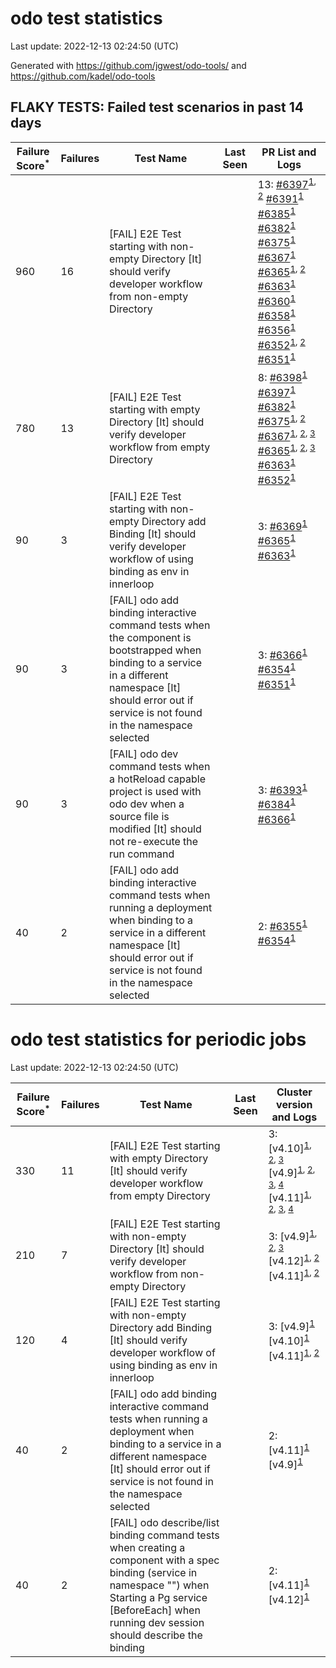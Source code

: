 # odo test statistics
Last update: 2022-12-13 02:24:50 (UTC)

Generated with https://github.com/jgwest/odo-tools/ and https://github.com/kadel/odo-tools
## FLAKY TESTS: Failed test scenarios in past 14 days
| Failure Score<sup>*</sup> | Failures | Test Name | Last Seen | PR List and Logs 
|---|---|---|---|---|
| 960 | 16 | [FAIL] E2E Test starting with non-empty Directory [It] should verify developer workflow from non-empty Directory |  | 13: [#6397](https://github.com/openshift/odo/pull/6397)<sup>[1](https://storage.googleapis.com/origin-ci-test/pr-logs/pull/redhat-developer_odo/6397/pull-ci-redhat-developer-odo-main-v4.11-integration-e2e/1601228158575579137/build-log.txt), [2](https://storage.googleapis.com/origin-ci-test/pr-logs/pull/redhat-developer_odo/6397/pull-ci-redhat-developer-odo-main-v4.11-integration-e2e/1601184972528422912/build-log.txt)</sup> [#6391](https://github.com/openshift/odo/pull/6391)<sup>[1](https://storage.googleapis.com/origin-ci-test/pr-logs/pull/redhat-developer_odo/6391/pull-ci-redhat-developer-odo-main-v4.11-integration-e2e/1600748507801587712/build-log.txt)</sup> [#6385](https://github.com/openshift/odo/pull/6385)<sup>[1](https://storage.googleapis.com/origin-ci-test/pr-logs/pull/redhat-developer_odo/6385/pull-ci-redhat-developer-odo-main-v4.11-integration-e2e/1600441291898884096/build-log.txt)</sup> [#6382](https://github.com/openshift/odo/pull/6382)<sup>[1](https://storage.googleapis.com/origin-ci-test/pr-logs/pull/redhat-developer_odo/6382/pull-ci-redhat-developer-odo-main-v4.11-integration-e2e/1600172166291132416/build-log.txt)</sup> [#6375](https://github.com/openshift/odo/pull/6375)<sup>[1](https://storage.googleapis.com/origin-ci-test/pr-logs/pull/redhat-developer_odo/6375/pull-ci-redhat-developer-odo-main-v4.11-integration-e2e/1600110385506029568/build-log.txt)</sup> [#6367](https://github.com/openshift/odo/pull/6367)<sup>[1](https://storage.googleapis.com/origin-ci-test/pr-logs/pull/redhat-developer_odo/6367/pull-ci-redhat-developer-odo-main-v4.11-integration-e2e/1599720129665437696/build-log.txt)</sup> [#6365](https://github.com/openshift/odo/pull/6365)<sup>[1](https://storage.googleapis.com/origin-ci-test/pr-logs/pull/redhat-developer_odo/6365/pull-ci-redhat-developer-odo-main-v4.11-integration-e2e/1598345524618989568/build-log.txt), [2](https://storage.googleapis.com/origin-ci-test/pr-logs/pull/redhat-developer_odo/6365/pull-ci-redhat-developer-odo-main-v4.11-integration-e2e/1599848091438026752/build-log.txt)</sup> [#6363](https://github.com/openshift/odo/pull/6363)<sup>[1](https://storage.googleapis.com/origin-ci-test/pr-logs/pull/redhat-developer_odo/6363/pull-ci-redhat-developer-odo-main-v4.11-integration-e2e/1600006523784794112/build-log.txt)</sup> [#6360](https://github.com/openshift/odo/pull/6360)<sup>[1](https://storage.googleapis.com/origin-ci-test/pr-logs/pull/redhat-developer_odo/6360/pull-ci-redhat-developer-odo-main-v4.11-integration-e2e/1597864081115582464/build-log.txt)</sup> [#6358](https://github.com/openshift/odo/pull/6358)<sup>[1](https://storage.googleapis.com/origin-ci-test/pr-logs/pull/redhat-developer_odo/6358/pull-ci-redhat-developer-odo-main-v4.11-integration-e2e/1597853127233507328/build-log.txt)</sup> [#6356](https://github.com/openshift/odo/pull/6356)<sup>[1](https://storage.googleapis.com/origin-ci-test/pr-logs/pull/redhat-developer_odo/6356/pull-ci-redhat-developer-odo-main-v4.11-integration-e2e/1597542940505280512/build-log.txt)</sup> [#6352](https://github.com/openshift/odo/pull/6352)<sup>[1](https://storage.googleapis.com/origin-ci-test/pr-logs/pull/redhat-developer_odo/6352/pull-ci-redhat-developer-odo-main-v4.11-integration-e2e/1597575409862447104/build-log.txt), [2](https://storage.googleapis.com/origin-ci-test/pr-logs/pull/redhat-developer_odo/6352/pull-ci-redhat-developer-odo-main-v4.11-integration-e2e/1597860912671232000/build-log.txt)</sup> [#6351](https://github.com/openshift/odo/pull/6351)<sup>[1](https://storage.googleapis.com/origin-ci-test/pr-logs/pull/redhat-developer_odo/6351/pull-ci-redhat-developer-odo-main-v4.11-integration-e2e/1597955004742766592/build-log.txt)</sup> 
| 780 | 13 | [FAIL] E2E Test starting with empty Directory [It] should verify developer workflow from empty Directory |  | 8: [#6398](https://github.com/openshift/odo/pull/6398)<sup>[1](https://storage.googleapis.com/origin-ci-test/pr-logs/pull/redhat-developer_odo/6398/pull-ci-redhat-developer-odo-main-v4.11-integration-e2e/1602122372821815296/build-log.txt)</sup> [#6397](https://github.com/openshift/odo/pull/6397)<sup>[1](https://storage.googleapis.com/origin-ci-test/pr-logs/pull/redhat-developer_odo/6397/pull-ci-redhat-developer-odo-main-v4.11-integration-e2e/1601228158575579137/build-log.txt)</sup> [#6382](https://github.com/openshift/odo/pull/6382)<sup>[1](https://storage.googleapis.com/origin-ci-test/pr-logs/pull/redhat-developer_odo/6382/pull-ci-redhat-developer-odo-main-v4.11-integration-e2e/1600887733356597248/build-log.txt)</sup> [#6375](https://github.com/openshift/odo/pull/6375)<sup>[1](https://storage.googleapis.com/origin-ci-test/pr-logs/pull/redhat-developer_odo/6375/pull-ci-redhat-developer-odo-main-v4.11-integration-e2e/1599694362587959296/build-log.txt), [2](https://storage.googleapis.com/origin-ci-test/pr-logs/pull/redhat-developer_odo/6375/pull-ci-redhat-developer-odo-main-v4.11-integration-e2e/1600110385506029568/build-log.txt)</sup> [#6367](https://github.com/openshift/odo/pull/6367)<sup>[1](https://storage.googleapis.com/origin-ci-test/pr-logs/pull/redhat-developer_odo/6367/pull-ci-redhat-developer-odo-main-v4.11-integration-e2e/1599600215948529664/build-log.txt), [2](https://storage.googleapis.com/origin-ci-test/pr-logs/pull/redhat-developer_odo/6367/pull-ci-redhat-developer-odo-main-v4.11-integration-e2e/1599720129665437696/build-log.txt), [3](https://storage.googleapis.com/origin-ci-test/pr-logs/pull/redhat-developer_odo/6367/pull-ci-redhat-developer-odo-main-v4.11-integration-e2e/1599655777839091712/build-log.txt)</sup> [#6365](https://github.com/openshift/odo/pull/6365)<sup>[1](https://storage.googleapis.com/origin-ci-test/pr-logs/pull/redhat-developer_odo/6365/pull-ci-redhat-developer-odo-main-v4.11-integration-e2e/1599720932887236608/build-log.txt), [2](https://storage.googleapis.com/origin-ci-test/pr-logs/pull/redhat-developer_odo/6365/pull-ci-redhat-developer-odo-main-v4.11-integration-e2e/1598591967745282048/build-log.txt), [3](https://storage.googleapis.com/origin-ci-test/pr-logs/pull/redhat-developer_odo/6365/pull-ci-redhat-developer-odo-main-v4.11-integration-e2e/1599396083048386560/build-log.txt)</sup> [#6363](https://github.com/openshift/odo/pull/6363)<sup>[1](https://storage.googleapis.com/origin-ci-test/pr-logs/pull/redhat-developer_odo/6363/pull-ci-redhat-developer-odo-main-v4.11-integration-e2e/1599396595231625216/build-log.txt)</sup> [#6352](https://github.com/openshift/odo/pull/6352)<sup>[1](https://storage.googleapis.com/origin-ci-test/pr-logs/pull/redhat-developer_odo/6352/pull-ci-redhat-developer-odo-main-v4.11-integration-e2e/1597860912671232000/build-log.txt)</sup> 
| 90 | 3 | [FAIL] E2E Test starting with non-empty Directory add Binding [It] should verify developer workflow of using binding as env in innerloop |  | 3: [#6369](https://github.com/openshift/odo/pull/6369)<sup>[1](https://storage.googleapis.com/origin-ci-test/pr-logs/pull/redhat-developer_odo/6369/pull-ci-redhat-developer-odo-main-v4.11-integration-e2e/1598611073060048896/build-log.txt)</sup> [#6365](https://github.com/openshift/odo/pull/6365)<sup>[1](https://storage.googleapis.com/origin-ci-test/pr-logs/pull/redhat-developer_odo/6365/pull-ci-redhat-developer-odo-main-v4.11-integration-e2e/1598591967745282048/build-log.txt)</sup> [#6363](https://github.com/openshift/odo/pull/6363)<sup>[1](https://storage.googleapis.com/origin-ci-test/pr-logs/pull/redhat-developer_odo/6363/pull-ci-redhat-developer-odo-main-v4.11-integration-e2e/1598663603731304448/build-log.txt)</sup> 
| 90 | 3 | [FAIL] odo add binding interactive command tests when the component is bootstrapped when binding to a service in a different namespace [It] should error out if service is not found in the namespace selected |  | 3: [#6366](https://github.com/openshift/odo/pull/6366)<sup>[1](https://storage.googleapis.com/origin-ci-test/pr-logs/pull/redhat-developer_odo/6366/pull-ci-redhat-developer-odo-main-v4.11-integration-e2e/1599822086153441280/build-log.txt)</sup> [#6354](https://github.com/openshift/odo/pull/6354)<sup>[1](https://storage.googleapis.com/origin-ci-test/pr-logs/pull/redhat-developer_odo/6354/pull-ci-redhat-developer-odo-main-v4.11-integration-e2e/1597698526500884480/build-log.txt)</sup> [#6351](https://github.com/openshift/odo/pull/6351)<sup>[1](https://storage.googleapis.com/origin-ci-test/pr-logs/pull/redhat-developer_odo/6351/pull-ci-redhat-developer-odo-main-v4.11-integration-e2e/1597914345042350080/build-log.txt)</sup> 
| 90 | 3 | [FAIL] odo dev command tests when a hotReload capable project is used with odo dev when a source file is modified [It] should not re-execute the run command |  | 3: [#6393](https://github.com/openshift/odo/pull/6393)<sup>[1](https://storage.googleapis.com/origin-ci-test/pr-logs/pull/redhat-developer_odo/6393/pull-ci-redhat-developer-odo-main-v4.11-integration-e2e/1602191161445847040/build-log.txt)</sup> [#6384](https://github.com/openshift/odo/pull/6384)<sup>[1](https://storage.googleapis.com/origin-ci-test/pr-logs/pull/redhat-developer_odo/6384/pull-ci-redhat-developer-odo-main-v4.11-integration-e2e/1600432298824568832/build-log.txt)</sup> [#6366](https://github.com/openshift/odo/pull/6366)<sup>[1](https://storage.googleapis.com/origin-ci-test/pr-logs/pull/redhat-developer_odo/6366/pull-ci-redhat-developer-odo-main-v4.11-integration-e2e/1599822086153441280/build-log.txt)</sup> 
| 40 | 2 | [FAIL] odo add binding interactive command tests when running a deployment when binding to a service in a different namespace [It] should error out if service is not found in the namespace selected |  | 2: [#6355](https://github.com/openshift/odo/pull/6355)<sup>[1](https://storage.googleapis.com/origin-ci-test/pr-logs/pull/redhat-developer_odo/6355/pull-ci-redhat-developer-odo-main-v4.11-integration-e2e/1597578158398246912/build-log.txt)</sup> [#6354](https://github.com/openshift/odo/pull/6354)<sup>[1](https://storage.googleapis.com/origin-ci-test/pr-logs/pull/redhat-developer_odo/6354/pull-ci-redhat-developer-odo-main-v4.11-integration-e2e/1597698526500884480/build-log.txt)</sup> 


# odo test statistics for periodic jobs
Last update: 2022-12-13 02:24:50 (UTC)

| Failure Score<sup>*</sup> | Failures | Test Name | Last Seen | Cluster version and Logs 
|---|---|---|---|---|
| 330 | 11 | [FAIL] E2E Test starting with empty Directory [It] should verify developer workflow from empty Directory |  | 3: [v4.10]<sup>[1](https://storage.googleapis.com/origin-ci-test/logs/periodic-ci-redhat-developer-odo-main-v4.10-integration-e2e-periodic/1601003862079049728/build-log.txt), [2](https://storage.googleapis.com/origin-ci-test/logs/periodic-ci-redhat-developer-odo-main-v4.10-integration-e2e-periodic/1599916791763570688/build-log.txt), [3](https://storage.googleapis.com/origin-ci-test/logs/periodic-ci-redhat-developer-odo-main-v4.10-integration-e2e-periodic/1602453469724151808/build-log.txt)</sup> [v4.9]<sup>[1](https://storage.googleapis.com/origin-ci-test/logs/periodic-ci-redhat-developer-odo-main-v4.9-integration-e2e-periodic/1598467317396672512/build-log.txt), [2](https://storage.googleapis.com/origin-ci-test/logs/periodic-ci-redhat-developer-odo-main-v4.9-integration-e2e-periodic/1601003865430298624/build-log.txt), [3](https://storage.googleapis.com/origin-ci-test/logs/periodic-ci-redhat-developer-odo-main-v4.9-integration-e2e-periodic/1601366211088617472/build-log.txt), [4](https://storage.googleapis.com/origin-ci-test/logs/periodic-ci-redhat-developer-odo-main-v4.9-integration-e2e-periodic/1600641466047139840/build-log.txt)</sup> [v4.11]<sup>[1](https://storage.googleapis.com/origin-ci-test/logs/periodic-ci-redhat-developer-odo-main-v4.11-sbo-nightly-odo-tests/1599916793479041024/build-log.txt), [2](https://storage.googleapis.com/origin-ci-test/logs/periodic-ci-redhat-developer-odo-main-v4.11-sbo-nightly-odo-tests/1600641464369418240/build-log.txt), [3](https://storage.googleapis.com/origin-ci-test/logs/periodic-ci-redhat-developer-odo-main-v4.11-sbo-nightly-odo-tests/1601366209410895872/build-log.txt), [4](https://storage.googleapis.com/origin-ci-test/logs/periodic-ci-redhat-developer-odo-main-v4.11-integration-e2e-periodic/1599554539139108864/build-log.txt)</sup> 
| 210 | 7 | [FAIL] E2E Test starting with non-empty Directory [It] should verify developer workflow from non-empty Directory |  | 3: [v4.9]<sup>[1](https://storage.googleapis.com/origin-ci-test/logs/periodic-ci-redhat-developer-odo-main-v4.9-integration-e2e-periodic/1599554541655691264/build-log.txt), [2](https://storage.googleapis.com/origin-ci-test/logs/periodic-ci-redhat-developer-odo-main-v4.9-integration-e2e-periodic/1601366211088617472/build-log.txt), [3](https://storage.googleapis.com/origin-ci-test/logs/periodic-ci-redhat-developer-odo-main-v4.9-integration-e2e-periodic/1600641466047139840/build-log.txt)</sup> [v4.12]<sup>[1](https://storage.googleapis.com/origin-ci-test/logs/periodic-ci-redhat-developer-odo-main-v4.12-integration-e2e-periodic/1601728651475292160/build-log.txt), [2](https://storage.googleapis.com/origin-ci-test/logs/periodic-ci-redhat-developer-odo-main-v4.12-integration-e2e-periodic/1601366210258145280/build-log.txt)</sup> [v4.11]<sup>[1](https://storage.googleapis.com/origin-ci-test/logs/periodic-ci-redhat-developer-odo-main-v4.11-integration-e2e-periodic/1598104770231406592/build-log.txt), [2](https://storage.googleapis.com/origin-ci-test/logs/periodic-ci-redhat-developer-odo-main-v4.11-sbo-nightly-odo-tests/1599916793479041024/build-log.txt)</sup> 
| 120 | 4 | [FAIL] E2E Test starting with non-empty Directory add Binding [It] should verify developer workflow of using binding as env in innerloop |  | 3: [v4.9]<sup>[1](https://storage.googleapis.com/origin-ci-test/logs/periodic-ci-redhat-developer-odo-main-v4.9-integration-e2e-periodic/1598467317396672512/build-log.txt)</sup> [v4.10]<sup>[1](https://storage.googleapis.com/origin-ci-test/logs/periodic-ci-redhat-developer-odo-main-v4.10-integration-e2e-periodic/1598467312648720384/build-log.txt)</sup> [v4.11]<sup>[1](https://storage.googleapis.com/origin-ci-test/logs/periodic-ci-redhat-developer-odo-main-v4.11-integration-e2e-periodic/1598467313911205888/build-log.txt), [2](https://storage.googleapis.com/origin-ci-test/logs/periodic-ci-redhat-developer-odo-main-v4.11-sbo-nightly-odo-tests/1598467315584733184/build-log.txt)</sup> 
| 40 | 2 | [FAIL] odo add binding interactive command tests when running a deployment when binding to a service in a different namespace [It] should error out if service is not found in the namespace selected |  | 2: [v4.11]<sup>[1](https://storage.googleapis.com/origin-ci-test/logs/periodic-ci-redhat-developer-odo-main-v4.11-integration-e2e-periodic/1599192120617340928/build-log.txt)</sup> [v4.9]<sup>[1](https://storage.googleapis.com/origin-ci-test/logs/periodic-ci-redhat-developer-odo-main-v4.9-integration-e2e-periodic/1600279215406583808/build-log.txt)</sup> 
| 40 | 2 | [FAIL] odo describe/list binding command tests when creating a component with a spec binding (service in namespace "") when Starting a Pg service [BeforeEach] when running dev session should describe the binding |  | 2: [v4.11]<sup>[1](https://storage.googleapis.com/origin-ci-test/logs/periodic-ci-redhat-developer-odo-main-v4.11-integration-e2e-periodic/1598104770231406592/build-log.txt)</sup> [v4.12]<sup>[1](https://storage.googleapis.com/origin-ci-test/logs/periodic-ci-redhat-developer-odo-main-v4.12-integration-e2e-periodic/1599192122290868224/build-log.txt)</sup> 


